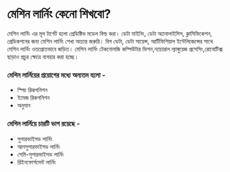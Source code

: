 # মেশিন লার্নিং কেনো শিখবো?

মেশিন লার্নিং এর মূল টার্গেট হলো প্রেডিক্টিভ মডেল বিল্ড করা। ডেটা মাইনিং, ডেটা অ্যানালাইসিস, ক্লাসিফিকেশন, প্রেডিকশনের জন্য মেশিন লার্নিং শেখা অত্যন্ত জরুরি। বিগ ডেটা, ডেটা সায়েন্স, আর্টিফিশিয়াল ইন্টেলিজেন্সের সাথে মেশিন লার্নিং ওতপ্রোতভাবে জড়িত। মেশিন লার্নিং টেকনোলজি কম্পিউটার ভিশন,ন্যাচারাল ল্যাঙ্গুয়েজ প্রসেসিং,রোবোটিক্স ছাড়াও প্রচুর ক্ষেত্রে ব্যবহার করা হচ্ছে।

### মেশিন লার্নিয়ের প্রয়োগের মধ্যে অন্যতম হলো -

* স্পিচ রিকগনিশন 
* ইমেজ রিকগনিশন 
* অনুমান

### মেশিন লার্নিয়ে চারটি ভাগ রয়েছে - 

* সুপারভাইসড লার্নিং 
* আনসুপারভাইসড লার্নিং 
* সেমি-সুপারভাইসড লার্নিং 
* রিইনফোর্সমেন্ট লার্নিং



